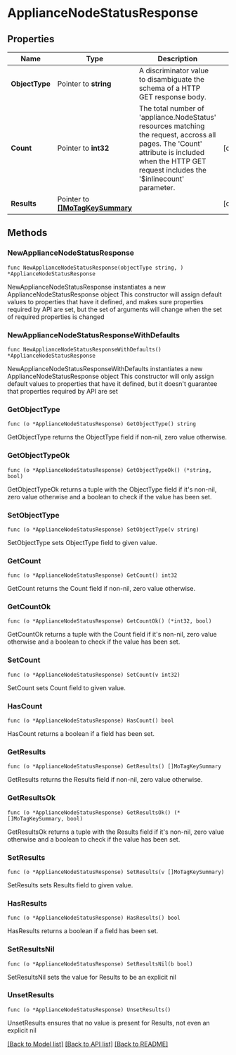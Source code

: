 # ApplianceNodeStatusResponse

## Properties

Name | Type | Description | Notes
------------ | ------------- | ------------- | -------------
**ObjectType** | Pointer to **string** | A discriminator value to disambiguate the schema of a HTTP GET response body. | 
**Count** | Pointer to **int32** | The total number of &#39;appliance.NodeStatus&#39; resources matching the request, accross all pages. The &#39;Count&#39; attribute is included when the HTTP GET request includes the &#39;$inlinecount&#39; parameter. | [optional] 
**Results** | Pointer to [**[]MoTagKeySummary**](mo.TagKeySummary.md) |  | [optional] 

## Methods

### NewApplianceNodeStatusResponse

`func NewApplianceNodeStatusResponse(objectType string, ) *ApplianceNodeStatusResponse`

NewApplianceNodeStatusResponse instantiates a new ApplianceNodeStatusResponse object
This constructor will assign default values to properties that have it defined,
and makes sure properties required by API are set, but the set of arguments
will change when the set of required properties is changed

### NewApplianceNodeStatusResponseWithDefaults

`func NewApplianceNodeStatusResponseWithDefaults() *ApplianceNodeStatusResponse`

NewApplianceNodeStatusResponseWithDefaults instantiates a new ApplianceNodeStatusResponse object
This constructor will only assign default values to properties that have it defined,
but it doesn't guarantee that properties required by API are set

### GetObjectType

`func (o *ApplianceNodeStatusResponse) GetObjectType() string`

GetObjectType returns the ObjectType field if non-nil, zero value otherwise.

### GetObjectTypeOk

`func (o *ApplianceNodeStatusResponse) GetObjectTypeOk() (*string, bool)`

GetObjectTypeOk returns a tuple with the ObjectType field if it's non-nil, zero value otherwise
and a boolean to check if the value has been set.

### SetObjectType

`func (o *ApplianceNodeStatusResponse) SetObjectType(v string)`

SetObjectType sets ObjectType field to given value.


### GetCount

`func (o *ApplianceNodeStatusResponse) GetCount() int32`

GetCount returns the Count field if non-nil, zero value otherwise.

### GetCountOk

`func (o *ApplianceNodeStatusResponse) GetCountOk() (*int32, bool)`

GetCountOk returns a tuple with the Count field if it's non-nil, zero value otherwise
and a boolean to check if the value has been set.

### SetCount

`func (o *ApplianceNodeStatusResponse) SetCount(v int32)`

SetCount sets Count field to given value.

### HasCount

`func (o *ApplianceNodeStatusResponse) HasCount() bool`

HasCount returns a boolean if a field has been set.

### GetResults

`func (o *ApplianceNodeStatusResponse) GetResults() []MoTagKeySummary`

GetResults returns the Results field if non-nil, zero value otherwise.

### GetResultsOk

`func (o *ApplianceNodeStatusResponse) GetResultsOk() (*[]MoTagKeySummary, bool)`

GetResultsOk returns a tuple with the Results field if it's non-nil, zero value otherwise
and a boolean to check if the value has been set.

### SetResults

`func (o *ApplianceNodeStatusResponse) SetResults(v []MoTagKeySummary)`

SetResults sets Results field to given value.

### HasResults

`func (o *ApplianceNodeStatusResponse) HasResults() bool`

HasResults returns a boolean if a field has been set.

### SetResultsNil

`func (o *ApplianceNodeStatusResponse) SetResultsNil(b bool)`

 SetResultsNil sets the value for Results to be an explicit nil

### UnsetResults
`func (o *ApplianceNodeStatusResponse) UnsetResults()`

UnsetResults ensures that no value is present for Results, not even an explicit nil

[[Back to Model list]](../README.md#documentation-for-models) [[Back to API list]](../README.md#documentation-for-api-endpoints) [[Back to README]](../README.md)



